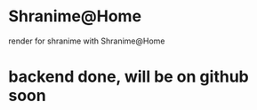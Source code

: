 # Shranime@Home
render for shranime with Shranime@Home

<h1>backend done, will be on github soon</h1>
